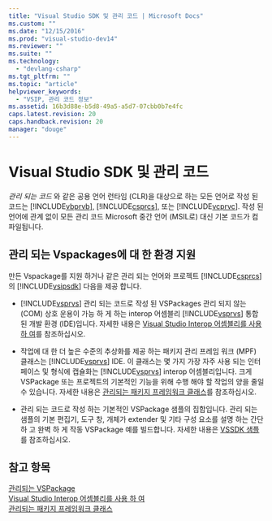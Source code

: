 ```yaml
---
title: "Visual Studio SDK 및 관리 코드 | Microsoft Docs"
ms.custom: ""
ms.date: "12/15/2016"
ms.prod: "visual-studio-dev14"
ms.reviewer: ""
ms.suite: ""
ms.technology: 
  - "devlang-csharp"
ms.tgt_pltfrm: ""
ms.topic: "article"
helpviewer_keywords: 
  - "VSIP, 관리 코드 정보"
ms.assetid: 16b3d88e-b5d8-49a5-a5d7-07cbb0b7e4fc
caps.latest.revision: 20
caps.handback.revision: 20
manager: "douge"
---
```

# Visual Studio SDK 및 관리 코드
*관리 되는 코드* 와 같은 공용 언어 런타임 \(CLR\)을 대상으로 하는 모든 언어로 작성 된 코드는 [!INCLUDE[vbprvb](../Token/vbprvb_md.md)], [!INCLUDE[csprcs](../ide/includes/csprcs_md.md)], 또는 [!INCLUDE[vcprvc](../build/includes/vcprvc_md.md)].  작성 된 언어에 관계 없이 모든 관리 코드 Microsoft 중간 언어 \(MSIL로\) 대신 기본 코드가 컴파일됩니다.  
  
## 관리 되는 Vspackages에 대 한 환경 지원  
 만든 Vspackage를 지원 하거나 같은 관리 되는 언어와 프로젝트 [!INCLUDE[csprcs](../ide/includes/csprcs_md.md)]의 [!INCLUDE[vsipsdk](../mfc/includes/vsipsdk_md.md)] 다음을 제공 합니다.  
  
-   [!INCLUDE[vsprvs](../assembler/masm/includes/vsprvs_md.md)] 관리 되는 코드로 작성 된 VSPackages 관리 되지 않는 \(COM\) 상호 운용이 가능 하 게 하는 interop 어셈블리 [!INCLUDE[vsprvs](../assembler/masm/includes/vsprvs_md.md)] 통합된 개발 환경 \(IDE\)입니다.  자세한 내용은 [Visual Studio Interop 어셈블리를 사용 하 여](../Topic/Using%20Visual%20Studio%20Interop%20Assemblies.md)를 참조하십시오.  
  
-   작업에 대 한 더 높은 수준의 추상화를 제공 하는 패키지 관리 프레임 워크 \(MPF\) 클래스는 [!INCLUDE[vsprvs](../assembler/masm/includes/vsprvs_md.md)] IDE.  이 클래스는 몇 가지 가장 자주 사용 되는 인터페이스 및 형식에 캡슐화는 [!INCLUDE[vsprvs](../assembler/masm/includes/vsprvs_md.md)] interop 어셈블리입니다.  크게 VSPackage 또는 프로젝트의 기본적인 기능을 위해 수행 해야 할 작업의 양을 줄일 수 있습니다.  자세한 내용은 [관리되는 패키지 프레임워크 클래스](../misc/managed-package-framework-classes.md)를 참조하십시오.  
  
-   관리 되는 코드로 작성 하는 기본적인 VSPackage 샘플의 집합입니다.  관리 되는 샘플의 기본 편집기, 도구 창, 개체가 extender 및 기타 구성 요소를 설명 하는 간단 하 고 완벽 하 게 작동 VSPackage 예를 빌드합니다.  자세한 내용은 [VSSDK 샘플](../misc/vssdk-samples.md)를 참조하십시오.  
  
## 참고 항목  
 [관리되는 VSPackage](../misc/managed-vspackages.md)   
 [Visual Studio Interop 어셈블리를 사용 하 여](../Topic/Using%20Visual%20Studio%20Interop%20Assemblies.md)   
 [관리되는 패키지 프레임워크 클래스](../misc/managed-package-framework-classes.md)